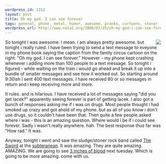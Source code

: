 ```yaml
--- 
wordpress_id: 1312
layout: post
title: Oh my god. I can see forever
tags: general, phone, metal, humor, awesome, pranks, cartoons, stoner
wordpress_url: http://www.nata2.org/2006/07/25/oh-my-god-i-can-see-forever/
---
```

<img align="right" src="http://nata2.info/humor/pictures/familycthulu4ld.gif" />So tonight i was awesome. I mean. i am always pretty awesome. but tonight i really ruled. I have been trying to send a text message to eveyone in my phone book saying the caption from the family circus cartoon on the right: "Oh my god. I can see forever." However - my phone kept crashing whenever i adding more than 100 people to a text message. So tonight i figured - while waiting on the train i would go ahead and break it up into a bundle of smaller messages and see how it worked out. So starting around 9:30ish i sent 400 text messages. I have received 80 or so messages in return and i keep receiving more and more.

It rules. and is hilarious. I have received a lot of messages saying "did you get lacek?" apparently  seeing forever is part of getting lacek. I also got a bunch of responses asking me if i was on drugs. Most people thought i had smoked up crazy and got ahold of my phone. but as all of you know i don't use drugs. so it couldn't have been that. Then quite a few people asked where i was - this is an amazing question. Where would i be if i could see forever. Sadly i wasn't really anywhere. hah. The best response thus far was "How rad." It was.

Anyway, tonight i went and saw the sludge/stoner rock band called <a href="http://www.swordofdoom.com/">The Sword</a> at the <a href="http://subt.com">subteranean</a>. It was amazing. They are quite amazing. AMAZING. We are going to see <a href="http://www.3inchesofblood.com/">3 inches of blood</a> next tuesday. Which is going to be more amazing. come with us.
